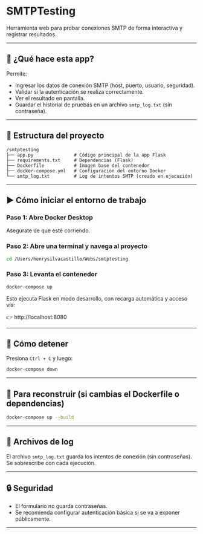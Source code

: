 # SMTPTesting

Herramienta web para probar conexiones SMTP de forma interactiva y registrar resultados.

---

## 🚀 ¿Qué hace esta app?

Permite:

- Ingresar los datos de conexión SMTP (host, puerto, usuario, seguridad).
- Validar si la autenticación se realiza correctamente.
- Ver el resultado en pantalla.
- Guardar el historial de pruebas en un archivo `smtp_log.txt` (sin contraseña).

---

## 🧱 Estructura del proyecto

```
/smtptesting
├── app.py               # Código principal de la app Flask
├── requirements.txt     # Dependencias (Flask)
├── Dockerfile           # Imagen base del contenedor
├── docker-compose.yml   # Configuración del entorno Docker
└── smtp_log.txt         # Log de intentos SMTP (creado en ejecución)
```

---

## ▶️ Cómo iniciar el entorno de trabajo

### Paso 1: Abre Docker Desktop  
Asegúrate de que esté corriendo.

### Paso 2: Abre una terminal y navega al proyecto

```bash
cd /Users/henrysilvacastillo/Webs/smtptesting
```

### Paso 3: Levanta el contenedor

```bash
docker-compose up
```

Esto ejecuta Flask en modo desarrollo, con recarga automática y acceso vía:

👉 http://localhost:8080

---

## 🛑 Cómo detener

Presiona `Ctrl + C` y luego:

```bash
docker-compose down
```

---

## 🔄 Para reconstruir (si cambias el Dockerfile o dependencias)

```bash
docker-compose up --build
```

---

## 📁 Archivos de log

El archivo `smtp_log.txt` guarda los intentos de conexión (sin contraseñas). Se sobrescribe con cada ejecución.

---

## 🔒 Seguridad

- El formulario no guarda contraseñas.
- Se recomienda configurar autenticación básica si se va a exponer públicamente.

---
